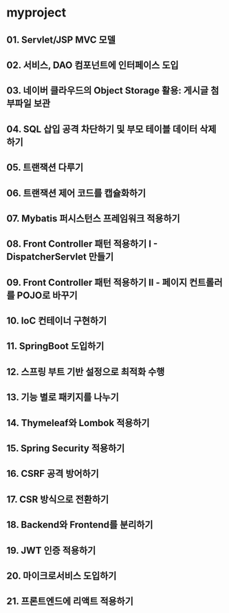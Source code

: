 # myproject

## 01. Servlet/JSP MVC 모델

## 02. 서비스, DAO 컴포넌트에 인터페이스 도입

## 03. 네이버 클라우드의 Object Storage 활용: 게시글 첨부파일 보관

## 04. SQL 삽입 공격 차단하기 및 부모 테이블 데이터 삭제하기

## 05. 트랜잭션 다루기

## 06. 트랜잭션 제어 코드를 캡슐화하기

## 07. Mybatis 퍼시스턴스 프레임워크 적용하기

## 08. Front Controller 패턴 적용하기 I - DispatcherServlet 만들기

## 09. Front Controller 패턴 적용하기 II - 페이지 컨트롤러를 POJO로 바꾸기

## 10. IoC 컨테이너 구현하기

## 11. SpringBoot 도입하기

## 12. 스프링 부트 기반 설정으로 최적화 수행

## 13. 기능 별로 패키지를 나누기

## 14. Thymeleaf와 Lombok 적용하기

## 15. Spring Security 적용하기

## 16. CSRF 공격 방어하기

## 17. CSR 방식으로 전환하기

## 18. Backend와 Frontend를 분리하기

## 19. JWT 인증 적용하기

## 20. 마이크로서비스 도입하기

## 21. 프론트엔드에 리액트 적용하기
